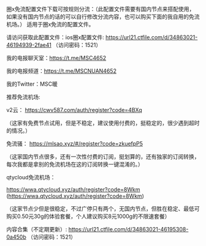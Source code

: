 圈x免流配置文件下载可按规则分流：（此配置文件需要有国内节点来搭配使用，如果没有国内节点的话的可以自行修改分流内容，也可以购买下面的我自用的免流机场。）
适用于圈x免流的配置文件。




请访问获取此配置文件：ios圈x配置文件: https://url21.ctfile.com/d/34863021-46194939-2fae41 （访问密码：1521）












我的电报聊天室：https://t.me/MSC4652 




我的电报频道：https://t.me/MSCNUAN4652




我的Twitter：MSC暖





推荐免流机场:


v2云：
 https://cwv587.com/auth/register?code=4BXq 

（这家有免费节点试用，但是不稳定，建议使用付费的，挺稳定的，很少遇到超时的情况。）



免流骚： 
https://mlsao.xyz/#/register?code=zkuefpP5

（这家国内节点很多，还有一次性付费的订阅，挺划算的，还有独家的订阅转换，每次我都是拿别的免流机场在这的订阅转换一键混淆的。）

qtycloud免流机场：

https://wwa.qtycloud.xyz/auth/register?code=8Wkm (https://wwa.qtycloud.xyz/auth/register?code=8Wkm)

（这家节点少但是很稳定，不过广停只有两个，无国内节点，但胜在稳定、最低可购买0.50元30g的体验套餐，个人建议购买8元1000g的不限速套餐）



内容合集（不定期更新）: https://url21.ctfile.com/d/34863021-46195308-0a450b （访问密码：1521）
